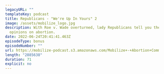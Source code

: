 ```yaml
---
legacyURL: ""
templateKey: podcast
title: Republicans - "We're Up In Yours" 2
image: /assets/mobilize_logo.jpg
description: With Roe v. Wade overturned, lady Republicans tell you their
  opinions on abortion.
date: 2022-06-24T20:41:41.463Z
episodeType: bonus
episodeNumber: ""
url: https://mobilize-podcast.s3.amazonaws.com/Mobilize+-+Abortion+Commercial+1+-+Amy+Bermudez.mp3
length: "2885638"
duration: 71
explicit: no
---
```

